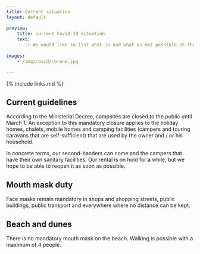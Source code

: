 ```yaml
---
title: Current situation
layout: default
    
preview:
    title: current Covid-19 situation
    text:
        - We would like to list what is and what is not possible at the moment, as well as all our precautions and guidelines.
        
images: 
    - /img/covid/corona.jpg

---
```


{% include links.md %}

## Current guidelines
According to the Ministerial Decree, campsites are closed to the public until March 1. An exception to this mandatory closure applies to the holiday homes, chalets, mobile homes and camping facilities (campers and touring caravans that are self-sufficient) that are used by the owner and / or his household.

In concrete terms, our second-handers can come and the campers that have their own sanitary facilities. Our rental is on hold for a while, but we hope to be able to reopen it as soon as possible.

## Mouth mask duty
Face masks remain mandatory in shops and shopping streets, public buildings, public transport and everywhere where no distance can be kept.

## Beach and dunes
There is no mandatory mouth mask on the beach. Walking is possible with a maximum of 4 people.
